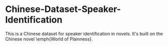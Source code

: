 # Chinese-Dataset-Speaker-Identification
This is a Chinese dataset for speaker identification in novels. It's built on the Chinese novel \emph{World of Plainness}.
